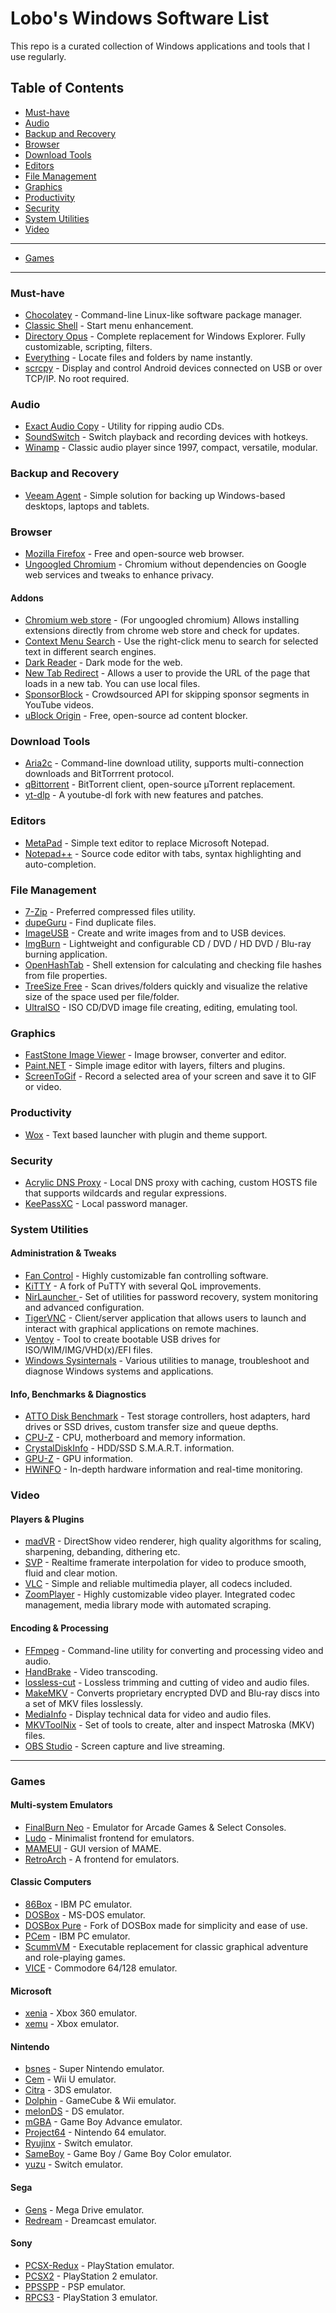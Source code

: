 # Lobo's Windows Software List

This repo is a curated collection of Windows applications and tools that I use regularly.

## Table of Contents

- [Must-have](#must-have)
- [Audio](#audio)
- [Backup and Recovery](#backup-and-recovery)
- [Browser](#browser)
- [Download Tools](#download-tools)
- [Editors](#editors)
- [File Management](#file-management)
- [Graphics](#graphics)
- [Productivity](#productivity)
- [Security](#security)
- [System Utilities](#system-utilities)
- [Video](#video)
***********
- [Games](#games)

***********

### Must-have

- [Chocolatey](https://chocolatey.org/install) - Command-line Linux-like software package manager.
- [Classic Shell](http://classicshell.net/) - Start menu enhancement.
- [Directory Opus](https://www.gpsoft.com.au/) - Complete replacement for Windows Explorer. Fully customizable, scripting, filters.
- [Everything](https://www.voidtools.com/) - Locate files and folders by name instantly.
- [scrcpy](https://github.com/Genymobile/scrcpy) - Display and control Android devices connected on USB or over TCP/IP. No root required.

### Audio

- [Exact Audio Copy](https://www.exactaudiocopy.de/en/index.php/resources/download/) - Utility for ripping audio CDs.
- [SoundSwitch](https://github.com/Belphemur/SoundSwitch) - Switch playback and recording devices with hotkeys.
- [Winamp](http://winamp.com/) - Classic audio player since 1997, compact, versatile, modular.

### Backup and Recovery

- [Veeam Agent](https://www.veeam.com/windows-endpoint-server-backup-free.html) - Simple solution for backing up Windows-based desktops, laptops and tablets.

### Browser

- [Mozilla Firefox](https://www.mozilla.org/en-US/firefox/new/) - Free and open-source web browser.
- [Ungoogled Chromium](https://chromium.woolyss.com/) - Chromium without dependencies on Google web services and tweaks to enhance privacy.

#### Addons

- [Chromium web store](https://github.com/NeverDecaf/chromium-web-store) - (For ungoogled chromium) Allows installing extensions directly from chrome web store and check for updates.
- [Context Menu Search](https://chrome.google.com/webstore/detail/context-menu-search/ocpcmghnefmdhljkoiapafejjohldoga) - Use the right-click menu to search for selected text in different search engines.
- [Dark Reader](https://darkreader.org/) - Dark mode for the web.
- [New Tab Redirect](https://chrome.google.com/webstore/detail/new-tab-redirect/icpgjfneehieebagbmdbhnlpiopdcmna) - Allows a user to provide the URL of the page that loads in a new tab. You can use local files.
- [SponsorBlock](https://sponsor.ajay.app/) - Crowdsourced API for skipping sponsor segments in YouTube videos.
- [uBlock Origin](https://ublockorigin.com/) - Free, open-source ad content blocker.

### Download Tools

- [Aria2c](https://aria2.github.io/) - Command-line download utility, supports multi-connection downloads and BitTorrrent protocol.
- [qBittorrent](https://www.qbittorrent.org/download.php) - BitTorrent client, open-source µTorrent replacement.
- [yt-dlp](https://github.com/yt-dlp/yt-dlp) - A youtube-dl fork with new features and patches.

### Editors

- [MetaPad](https://liquidninja.com/metapad/download.html) - Simple text editor to replace Microsoft Notepad.
- [Notepad++](https://notepad-plus-plus.org/downloads/) - Source code editor with tabs, syntax highlighting and auto-completion.


### File Management

- [7-Zip](https://www.7-zip.org/download.html) - Preferred compressed files utility.
- [dupeGuru](https://github.com/arsenetar/dupeguru/) - Find duplicate files.
- [ImageUSB](https://www.osforensics.com/tools/write-usb-images.html) - Create and write images from and to USB devices.
- [ImgBurn](https://www.imgburn.com/) - Lightweight and configurable CD / DVD / HD DVD / Blu-ray burning application.
- [OpenHashTab](https://github.com/namazso/OpenHashTab) - Shell extension for calculating and checking file hashes from file properties.
- [TreeSize Free](https://www.jam-software.com/treesize_free) - Scan drives/folders quickly and visualize the relative size of the space used per file/folder.
- [UltraISO](https://www.ultraiso.com/download.html) - ISO CD/DVD image file creating, editing, emulating tool.

### Graphics

- [FastStone Image Viewer](https://www.faststone.org/FSViewerDetail.htm) - Image browser, converter and editor.
- [Paint.NET](https://www.getpaint.net/download.html) - Simple image editor with layers, filters and plugins.
- [ScreenToGif](https://github.com/NickeManarin/ScreenToGif) - Record a selected area of your screen and save it to GIF or video.

### Productivity

- [Wox](http://www.wox.one/) - Text based launcher with plugin and theme support.

### Security

- [Acrylic DNS Proxy](https://mayakron.altervista.org/support/acrylic/Home.htm) - Local DNS proxy with caching, custom HOSTS file that supports wildcards and regular expressions.
- [KeePassXC](https://keepassxc.org/) - Local password manager.

### System Utilities

#### Administration & Tweaks

- [Fan Control](https://github.com/Rem0o/FanControl.Releases) - Highly customizable fan controlling software.
- [KiTTY](https://www.fosshub.com/KiTTY.html) - A fork of PuTTY with several QoL improvements.
- [NirLauncher ](https://launcher.nirsoft.net/) - Set of utilities for password recovery, system monitoring and advanced configuration.
- [TigerVNC](https://tigervnc.org/) - Client/server application that allows users to launch and interact with graphical applications on remote machines.
- [Ventoy](https://www.ventoy.net/en/download.html) - Tool to create bootable USB drives for ISO/WIM/IMG/VHD(x)/EFI files.
- [Windows Sysinternals](https://docs.microsoft.com/en-us/sysinternals/downloads/) - Various utilities to manage, troubleshoot and diagnose Windows systems and applications.

#### Info, Benchmarks & Diagnostics

- [ATTO Disk Benchmark](https://www.atto.com/disk-benchmark/) - Test storage controllers, host adapters, hard drives or SSD drives, custom transfer size and queue depths.
- [CPU-Z](https://www.cpuid.com/softwares/cpu-z.html) - CPU, motherboard and memory information.
- [CrystalDiskInfo](https://crystalmark.info/en/software/crystaldiskinfo/) - HDD/SSD S.M.A.R.T. information.
- [GPU-Z](https://www.techpowerup.com/gpuz/) - GPU information.
- [HWiNFO](https://www.hwinfo.com/download/) - In-depth hardware information and real-time monitoring.

### Video

#### Players & Plugins

- [madVR](http://www.madvr.com/) - DirectShow video renderer, high quality algorithms for scaling, sharpening, debanding, dithering etc.
- [SVP](https://www.svp-team.com/get/) - Realtime framerate interpolation for video to produce smooth, fluid and clear motion.
- [VLC](https://www.videolan.org/vlc/) - Simple and reliable multimedia player, all codecs included.
- [ZoomPlayer](https://zoomplayer.com/) - Highly customizable video player. Integrated codec management, media library mode with automated scraping.

#### Encoding & Processing

- [FFmpeg](https://ffmpeg.org/download.html) - Command-line utility for converting and processing video and audio.
- [HandBrake](https://handbrake.fr/) - Video transcoding.
- [lossless-cut](https://github.com/mifi/lossless-cut) - Lossless trimming and cutting of video and audio files.
- [MakeMKV](https://makemkv.com/download/) - Converts proprietary encrypted DVD and Blu-ray discs into a set of MKV files losslessly.
- [MediaInfo](https://mediaarea.net/en/MediaInfo) - Display technical data for video and audio files.
- [MKVToolNix](https://mkvtoolnix.download/) - Set of tools to create, alter and inspect Matroska (MKV) files.
- [OBS Studio](https://obsproject.com/) - Screen capture and live streaming.

***********

### Games

#### Multi-system Emulators

- [FinalBurn Neo](https://github.com/finalburnneo/FBNeo) - Emulator for Arcade Games & Select Consoles.
- [Ludo](https://ludo.libretro.com/) - Minimalist frontend for emulators.
- [MAMEUI](http://www.mameui.info/) - GUI version of MAME.
- [RetroArch](https://www.retroarch.com/) - A frontend for emulators.

#### Classic Computers

- [86Box](https://86box.net/) - IBM PC emulator.
- [DOSBox](https://www.dosbox.com/download.php?main=1) - MS-DOS emulator.
- [DOSBox Pure](https://github.com/schellingb/dosbox-pure) - Fork of DOSBox made for simplicity and ease of use.
- [PCem](https://www.pcem-emulator.co.uk/) - IBM PC emulator.
- [ScummVM](https://www.scummvm.org/) - Executable replacement for classic graphical adventure and role-playing games.
- [VICE](https://vice-emu.sourceforge.io/) - Commodore 64/128 emulator.

#### Microsoft

- [xenia](https://xenia.jp/) - Xbox 360 emulator.
- [xemu](https://xemu.app/) - Xbox emulator.

#### Nintendo

- [bsnes](https://github.com/bsnes-emu/bsnes) - Super Nintendo emulator.
- [Cem](https://cemu.info/) - Wii U emulator.
- [Citra](https://citra-emu.org/) - 3DS emulator.
- [Dolphin](https://dolphin-emu.org/) - GameCube & Wii emulator.
- [melonDS](http://melonds.kuribo64.net/) - DS emulator.
- [mGBA](https://mgba.io/) - Game Boy Advance emulator.
- [Project64](https://www.pj64-emu.com/) - Nintendo 64 emulator.
- [Ryujinx](https://ryujinx.org/) - Switch emulator.
- [SameBoy](https://sameboy.github.io/) - Game Boy / Game Boy Color emulator.
- [yuzu](https://yuzu-emu.org/) - Switch emulator.

#### Sega

- [Gens](http://www.gens.me/) - Mega Drive emulator.
- [Redream](https://redream.io/) - Dreamcast emulator.

#### Sony

- [PCSX-Redux](https://github.com/grumpycoders/pcsx-redux) - PlayStation emulator.
- [PCSX2](https://pcsx2.net/) - PlayStation 2 emulator.
- [PPSSPP](http://ppsspp.org/) - PSP emulator.
- [RPCS3](https://rpcs3.net/) - PlayStation 3 emulator.
